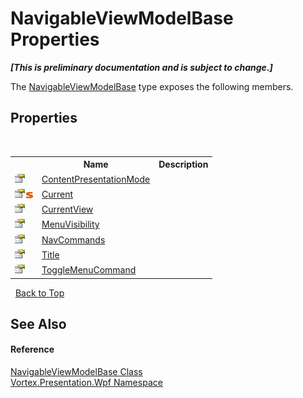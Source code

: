 # NavigableViewModelBase Properties
 _**\[This is preliminary documentation and is subject to change.\]**_

The <a href="T_Vortex_Presentation_Wpf_NavigableViewModelBase.md">NavigableViewModelBase</a> type exposes the following members.


## Properties
&nbsp;<table><tr><th></th><th>Name</th><th>Description</th></tr><tr><td>![Public property](media/pubproperty.gif "Public property")</td><td><a href="P_Vortex_Presentation_Wpf_NavigableViewModelBase_ContentPresentationMode.md">ContentPresentationMode</a></td><td /></tr><tr><td>![Public property](media/pubproperty.gif "Public property")![Static member](media/static.gif "Static member")</td><td><a href="P_Vortex_Presentation_Wpf_NavigableViewModelBase_Current.md">Current</a></td><td /></tr><tr><td>![Public property](media/pubproperty.gif "Public property")</td><td><a href="P_Vortex_Presentation_Wpf_NavigableViewModelBase_CurrentView.md">CurrentView</a></td><td /></tr><tr><td>![Public property](media/pubproperty.gif "Public property")</td><td><a href="P_Vortex_Presentation_Wpf_NavigableViewModelBase_MenuVisibility.md">MenuVisibility</a></td><td /></tr><tr><td>![Public property](media/pubproperty.gif "Public property")</td><td><a href="P_Vortex_Presentation_Wpf_NavigableViewModelBase_NavCommands.md">NavCommands</a></td><td /></tr><tr><td>![Public property](media/pubproperty.gif "Public property")</td><td><a href="P_Vortex_Presentation_Wpf_NavigableViewModelBase_Title.md">Title</a></td><td /></tr><tr><td>![Public property](media/pubproperty.gif "Public property")</td><td><a href="P_Vortex_Presentation_Wpf_NavigableViewModelBase_ToggleMenuCommand.md">ToggleMenuCommand</a></td><td /></tr></table>&nbsp;
<a href="#navigableviewmodelbase-properties">Back to Top</a>

## See Also


#### Reference
<a href="T_Vortex_Presentation_Wpf_NavigableViewModelBase.md">NavigableViewModelBase Class</a><br /><a href="N_Vortex_Presentation_Wpf.md">Vortex.Presentation.Wpf Namespace</a><br />